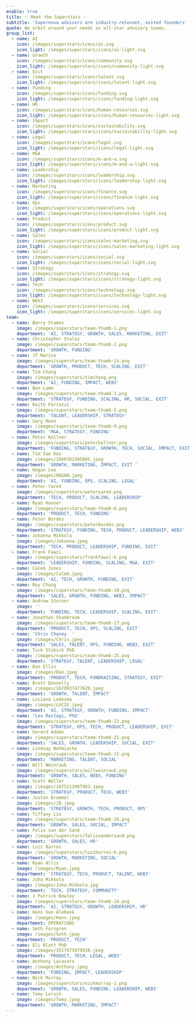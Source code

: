 ```yaml
---
enable: true
title: ✨ Meet the Superstars ✨
subtitle: 'Supernova advisors are industry-relevant, exited founders'
quote: We orbit around your needs as all-star advisory teams.
group_list:
  - name: AI
    icon: /images/superstars/icons/ai.svg
    icon_light: /images/superstars/icons/ai-light.svg
  - name: Growth
    icon: /images/superstars/icons/community.svg
    icon_light: /images/superstars/icons/community-light.svg
  - name: Exit
    icon: /images/superstars/icons/talent.svg
    icon_light: /images/superstars/icons/talent-light.svg
  - name: Funding
    icon: /images/superstars/icons/funding.svg
    icon_light: /images/superstars/icons/funding-light.svg
  - name: HR
    icon: /images/superstars/icons/human-resources.svg
    icon_light: /images/superstars/icons/human-resources-light.svg
  - name: Impact
    icon: /images/superstars/icons/sustainability.svg
    icon_light: /images/superstars/icons/sustainability-light.svg
  - name: Legal
    icon: /images/superstars/icons/legal.svg
    icon_light: /images/superstars/icons/legal-light.svg
  - name: M&A
    icon: /images/superstars/icons/m-and-a.svg
    icon_light: /images/superstars/icons/m-and-a-light.svg
  - name: Leadership
    icon: /images/superstars/icons/leadership.svg
    icon_light: /images/superstars/icons/leadership-light.svg
  - name: Marketing
    icon: /images/superstars/icons/finance.svg
    icon_light: /images/superstars/icons/finance-light.svg
  - name: Ops
    icon: /images/superstars/icons/operations.svg
    icon_light: /images/superstars/icons/operations-light.svg
  - name: Product
    icon: /images/superstars/icons/product.svg
    icon_light: /images/superstars/icons/product-light.svg
  - name: Sales
    icon: /images/superstars/icons/sales-marketing.svg
    icon_light: /images/superstars/icons/sales-marketing-light.svg
  - name: Social
    icon: /images/superstars/icons/social.svg
    icon_light: /images/superstars/icons/social-light.svg
  - name: Strategy
    icon: /images/superstars/icons/strategy.svg
    icon_light: /images/superstars/icons/strategy-light.svg
  - name: Tech
    icon: /images/superstars/icons/technology.svg
    icon_light: /images/superstars/icons/technology-light.svg
  - name: Web3
    icon: /images/superstars/icons/services.svg
    icon_light: /images/superstars/icons/services-light.svg
team:
  - name: Barry Stamos
    image: /images/superstars/team-thumb-1.png
    department: 'AI, STRATEGY, GROWTH, SALES, MARKETING, EXIT'
  - name: Christopher Staley
    image: /images/superstars/team-thumb-2.png
    department: 'GROWTH, FUNDING'
  - name: JT Marino
    image: /images/superstars/team-thumb-14.png
    department: 'GROWTH, PRODUCT, TECH, SCALING, EXIT'
  - name: Tim Chang
    image: /images/superstars/timchang.png
    department: 'AI, FUNDING, IMPACT, WEB3'
  - name: Ben Lamm
    image: /images/superstars/team-thumb-3.png
    department: 'STRATEGY, FUNDING, SCALING, HR, SOCIAL, EXIT'
  - name: Keith Ferrazzi
    image: /images/superstars/team-thumb-5.png
    department: 'TALENT, LEADERSHIP, STRATEGY'
  - name: Gary Moon
    image: /images/superstars/team-thumb-9.png
    department: 'M&A, STRATEGY, FUNDING'
  - name: Peter Kellner
    image: /images/superstars/peterkellner.png
    department: 'FUNDING, STRATEGY, GROWTH, TECH, SOCIAL, IMPACT, EXIT'
  - name: Tim Sae Koo
    image: /images/1660781505805.jpeg
    department: 'GROWTH, MARKETING, IMPACT, EXIT '
  - name: Hogan Lee
    image: /images/HOGAN.jpeg
    department: 'AI, FUNDING, OPS, SCALING, LEGAL'
  - name: Peter Yared
    image: /images/superstars/peteryared.png
    department: 'TECH, PRODUCT, SCALING, LEADERSHIP'
  - name: Ryan Hoover
    image: /images/superstars/team-thumb-8.png
    department: 'PRODUCT, TECH, FUNDING'
  - name: Peter Bordes
    image: /images/superstars/peterbordes.png
    department: 'STRATEGY, FUNDING, TECH, PRODUCT, LEADERSHIP, WEB3'
  - name: Johanna Mikkola
    image: /images/Johanna.jpeg
    department: 'TECH, PRODUCT, LEADERSHIP, FUNDING, EXIT'
  - name: Frank Fawzi
    image: /images/superstars/frankfawzi-k.png
    department: 'LEADERSHIP, FUNDING, SCALING, M&A, EXIT'
  - name: Caleb Jones
    image: /images/Caleb.jpeg
    department: 'AI, TECH, GROWTH, FUNDING, EXIT'
  - name: Roy Chung
    image: /images/superstars/team-thumb-10.png
    department: 'SALES, GROWTH, FUNDING, WEB3, IMPACT'
  - name: Andrew Sturner
    image: ''
    department: 'FUNDING, TECH, LEADERSHIP, SCALING, EXIT'
  - name: Jonathan Shambroom
    image: /images/superstars/team-thumb-17.png
    department: 'PRODUCT, TECH, OPS, SCALING, EXIT'
  - name: 'Chris Chaney  '
    image: /images/Chris.jpeg
    department: 'SALES, TALENT, OPS, FUNDING, WEB3, EXIT'
  - name: Tuck Stibich PhD
    image: /images/superstars/team-thumb-25.png
    department: 'STRATEGY, TALENT, LEADERSHIP, LEGAL'
  - name: Dan Ellis
    image: /images/Dan.jpeg
    department: 'PRODUCT, TECH, FUNDRAISING, STRATEGY, EXIT'
  - name: Brett Donnelly
    image: /images/1678937477620.jpeg
    department: 'GROWTH, TALENT, IMPACT'
  - name: Luciana Ledesma
    image: /images/LUCIE.jpeg
    department: 'AI, STRATEGY, GROWTH, FUNDING, IMPACT'
  - name: 'Leo Rastogi, PhD'
    image: /images/superstars/team-thumb-22.png
    department: 'STRATEGY, OPS, TECH, PRODUCT, LEADERSHIP, EXIT'
  - name: Gerard Adams
    image: /images/superstars/team-thumb-21.png
    department: 'SALES, GROWTH, LEADERSHIP, SOCIAL, EXIT'
  - name: Lindsay Nahmiache
    image: /images/superstars/team-thumb-15.png
    department: 'MARKETING, TALENT, SOCIAL'
  - name: Will Weinraub
    image: /images/superstars/willweinraub.png
    department: 'GROWTH, SALES, WEB3, FUNDING'
  - name: Scott Weller
    image: /images/1675213967983.jpeg
    department: 'STRATEGY, PRODUCT, TECH, WEB3'
  - name: Juston Brommel
    image: /images/JB.jpeg
    department: 'STRATEGY, GROWTH, TECH, PRODUCT, OPS'
  - name: Tiffany Liu
    image: /images/superstars/team-thumb-26.png
    department: 'GROWTH, SALES, SOCIAL, IMPACT'
  - name: Felix van der Sand
    image: /images/superstars/felixvandersand.png
    department: 'GROWTH, SALES, HR'
  - name: Luiz Barros
    image: /images/superstars/luizbarros-k.png
    department: 'GROWTH, MARKETING, SOCIAL'
  - name: Ryan Allis
    image: /images/Ryan.jpeg
    department: 'STRATEGY, TECH, PRODUCT, TALENT, WEB3'
  - name: Juha Mikkola
    image: /images/Juha-Mikkola.jpg
    department: 'TECH, STRATEGY, COMMUNITY'
  - name: J Patrick Bewley
    image: /images/superstars/team-thumb-18.png
    department: 'AI, STRATEGY, GROWTH, LEADERSHIP, HR'
  - name: Hans Van Alebeek
    image: /images/Hans.jpeg
    department: OPERATIONS
  - name: Seth Forsgren
    image: /images/Seth.jpeg
    department: 'PRODUCT, TECH'
  - name: Eli Blatt PhD
    image: /images/1517675870938.jpeg
    department: 'PRODUCT, TECH, LEGAL, WEB3'
  - name: Anthony Lacavaro
    image: /images/Anthony.jpeg
    department: 'FUNDING, IMPACT, LEADERSHIP'
  - name: Nick Murray
    image: /images/superstars/nickmurray-1.png
    department: 'GROWTH, SALES, FUNDING, LEADERSHIP, WEB3'
  - name: Tomy Lorsch
    image: /images/Tomy.jpeg
    department: 'GROWTH, MARKETING, IMPACT'
---
```



































































































































































